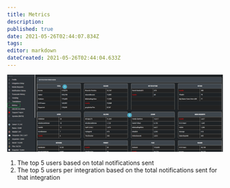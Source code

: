 ```yaml
---
title: Metrics
description: 
published: true
date: 2021-05-26T02:44:07.834Z
tags: 
editor: markdown
dateCreated: 2021-05-26T02:44:04.633Z
---
```


![metrics.png](/metrics.png)

1. The top 5 users based on total notifications sent
1. The top 5 users per integration based on the total notifications sent for that integration
